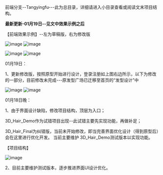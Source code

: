 前端分支--Tangyingfu---此为总目录，详细请进入小目录查看或阅读文末项目结构。

**最新更新-01月19日--见文中效果示例之后**

【前端效果示例】--左为草稿版，右为修改版

![image](https://user-images.githubusercontent.com/81294772/149989348-d357508e-18ee-40ef-a421-b42fa0908f86.png)
![image](https://user-images.githubusercontent.com/81294772/150097634-c7da4c47-f411-4469-a322-d1af8ee87247.png)

![image](https://user-images.githubusercontent.com/81294772/149989232-20929214-ad60-4a09-b14c-7e273db0bbd1.png)
![image](https://user-images.githubusercontent.com/81294772/150097818-98f8fffb-efa3-41a1-9945-05662a6bac2a.png)

01月19日：

1、更新修改版，按照原型开始进行设计，登录注册如上图右边所示，以下为修改的一部分，目前修改未完成---原发型广场已迁移至首页的“发型设计”中

![image](https://user-images.githubusercontent.com/81294772/150098051-ac50828a-5ac3-48cd-ac69-502460a2a803.png)
![image](https://user-images.githubusercontent.com/81294772/150098091-abd5eee8-0133-4329-8c22-27d83465f86d.png)





01月18日晚：

1、由于界面设计缺陷，修改项目结构，顶层为入口；

3D_Hair_Demo作为试错项目出现--此试错主要先实现功能，再做补足；

3D_Hair_Final为纠错版，当前未开始修改，即当完善界面优化设计（得到原型后）会在这里进行优化开发。
当前主要维护 3D_Hair_Demo测试版本以实现功能。

【项目结构】

![image](https://user-images.githubusercontent.com/81294772/149989523-7c55a0d7-7f71-4b84-8d25-6de00e6b13ab.png)


2、目前主要维护测试版本，逐步推进界面UI设计优化。
